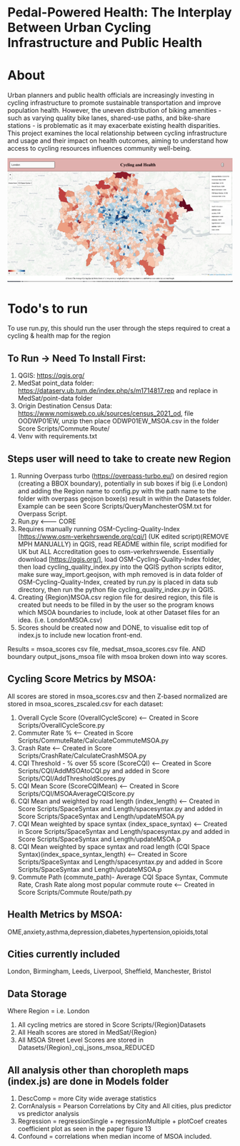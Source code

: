 # Pedal-Powered Health: The Interplay Between Urban Cycling Infrastructure and Public Health

# About
Urban planners and public health officials are increasingly investing in cycling infrastructure to promote
sustainable transportation and improve population health.
However, the uneven distribution of biking amenities - such as varying quality bike lanes, shared-use
paths, and bike-share stations - is problematic as it may exacerbate existing health disparities.
This project examines the local relationship between cycling infrastructure and usage and their
impact on health outcomes, aiming to understand how access to cycling resources influences community
well-being.

![What the dashboard looks like](OverallExample.png)

# Todo's to run
To use run.py, this should run the user through the steps required to creat a cycling & health map for the region

## To Run -> Need To Install First:
1) QGIS: https://qgis.org/
2) MedSat point_data folder: https://dataserv.ub.tum.de/index.php/s/m1714817.rep   and replace in MedSat/point-data folder
3) Origin Destination Census Data: https://www.nomisweb.co.uk/sources/census_2021_od, file OODWP01EW, unzip then place ODWP01EW_MSOA.csv in the folder Score Scripts/Commute Route/
4) Venv with requirements.txt

## Steps user will need to take to create new Region

1) Running Overpass turbo (https://overpass-turbo.eu/) on desired region (creating a BBOX boundary), potentially in sub boxes if big (i.e London) and adding the Region name to config.py with the path name to the folder with overpass geojson boxe(s) result in within the Datasets folder. Example can be seen Score Scripts/QueryManchesterOSM.txt for Overpass Script.
2) Run.py <--- CORE
2) Requires manually running OSM-Cycling-Quality-Index [https://www.osm-verkehrswende.org/cqi/] (UK edited script)(REMOVE MPH MANUALLY) in QGIS, read README within file, script modified for UK but ALL Accreditation goes to osm-verkehrswende. Essentially download [https://qgis.org/], load OSM-Cycling-Quality-Index folder, then load cycling_quality_index.py into the QGIS python scripts editor, make sure way_import.geojson, with mph removed is in data folder of OSM-Cycling-Quality-Index, created by run.py is placed in data sub directory, then run the python file cycling_quality_index.py in QGIS.
3) Creating {Region}MSOA.csv region file for desired region, this file is created but needs to be filled in by the user so the program knows which MSOA boundaries to include, look at other Dataset files for an idea. (i.e. LondonMSOA.csv)
4) Scores should be created now and DONE, to visualise edit top of index.js to include new location front-end.

Results = msoa_scores csv file, medsat_msoa_scores.csv file. AND boundary output_jsons_msoa file with msoa broken down into way scores.

## Cycling Score Metrics by MSOA:

All scores are stored in msoa_scores.csv and then Z-based normalized are stored in msoa_scores_zscaled.csv for each dataset:
1) Overall Cycle Score (OverallCycleScore)    <-- Created in Score Scripts/OverallCycleScore.py
2) Commuter Rate %                            <-- Created in Score Scripts/CommuteRate/CalculateCommuteMSOA.py
3) Crash Rate                                 <-- Created in Score Scripts/CrashRate/CalculateCrashMSOA.py
4) CQI Threshold - % over 55 score (ScoreCQI) <-- Created in Score Scripts/CQI/AddMSOAtoCQI.py and added in Score Scripts/CQI/AddThresholdScores.py
5) CQI Mean Score (ScoreCQIMean)              <-- Created in Score Scripts/CQI/MSOAAverageCQIScore.py
6) CQI Mean and weighted by road length (index_length)   <-- Created in Score Scripts/SpaceSyntax and Length/spacesyntax.py and added in Score Scripts/SpaceSyntax and Length/updateMSOA.py
7) CQI Mean weighted by space syntax (index_space_syntax)   <-- Created in Score Scripts/SpaceSyntax and Length/spacesyntax.py and added in Score Scripts/SpaceSyntax and Length/updateMSOA.p
8) CQI Mean weighted by space syntax and road length (CQI Space Syntax)(index_space_syntax_length) <-- Created in Score Scripts/SpaceSyntax and Length/spacesyntax.py and added in Score Scripts/SpaceSyntax and Length/updateMSOA.p
9) Commute Path (commute_path)- Average CQI Space Syntax, Commute Rate, Crash Rate along most popular commute route  <-- Created in Score Scripts/Commute Route/path.py


## Health Metrics by MSOA:
OME,anxiety,asthma,depression,diabetes,hypertension,opioids,total

## Cities currently included
London, Birmingham, Leeds, Liverpool, Sheffield, Manchester, Bristol

## Data Storage
Where Region = i.e. London
1) All cycling metrics are stored in Score Scripts/{Region}Datasets
2) All Healh scores are stored in MedSat/{Region}
3) All MSOA Street Level Scores are stored in Datasets/{Region}_cqi_jsons_msoa_REDUCED


## All analysis other than choropleth maps (index.js) are done in Models folder
1) DescComp = more City wide average statistics
2) CorrAnalysis = Pearson Correlations by City and All cities, plus predictor vs predictor analysis
3) Regression = regressionSingle + regressionMultiple + plotCoef creates coefficient plot as seen in the paper figure 13
4) Confound = correlations when median income of MSOA included.

